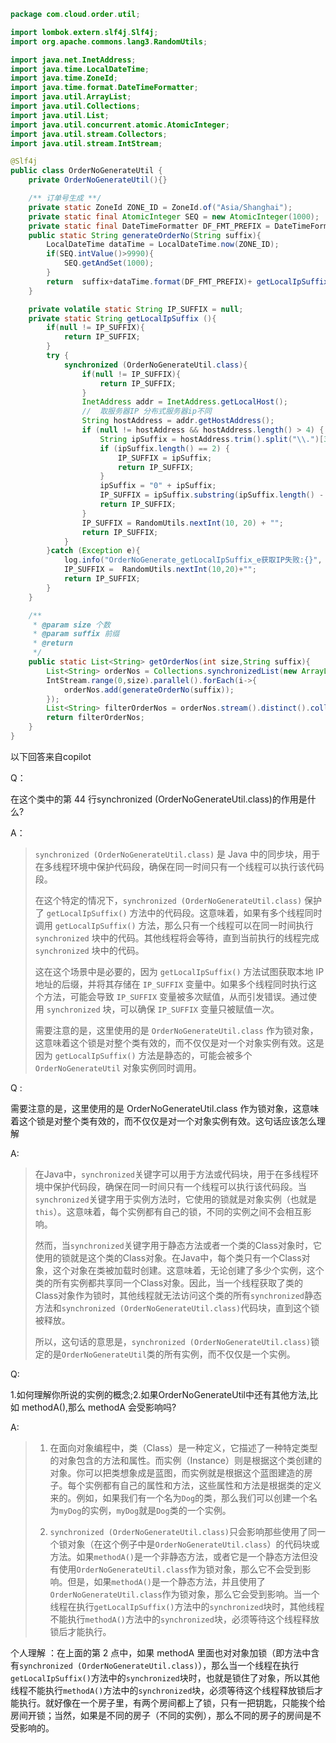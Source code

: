 



~~~java
package com.cloud.order.util;

import lombok.extern.slf4j.Slf4j;
import org.apache.commons.lang3.RandomUtils;

import java.net.InetAddress;
import java.time.LocalDateTime;
import java.time.ZoneId;
import java.time.format.DateTimeFormatter;
import java.util.ArrayList;
import java.util.Collections;
import java.util.List;
import java.util.concurrent.atomic.AtomicInteger;
import java.util.stream.Collectors;
import java.util.stream.IntStream;

@Slf4j
public class OrderNoGenerateUtil {
    private OrderNoGenerateUtil(){}

    /** 订单号生成 **/
    private static ZoneId ZONE_ID = ZoneId.of("Asia/Shanghai");
    private static final AtomicInteger SEQ = new AtomicInteger(1000);
    private static final DateTimeFormatter DF_FMT_PREFIX = DateTimeFormatter.ofPattern("yyMMddHHmmssSS");
    public static String generateOrderNo(String suffix){
        LocalDateTime dataTime = LocalDateTime.now(ZONE_ID);
        if(SEQ.intValue()>9990){
            SEQ.getAndSet(1000);
        }
        return  suffix+dataTime.format(DF_FMT_PREFIX)+ getLocalIpSuffix()+SEQ.getAndIncrement();
    }

    private volatile static String IP_SUFFIX = null;
    private static String getLocalIpSuffix (){
        if(null != IP_SUFFIX){
            return IP_SUFFIX;
        }
        try {
            synchronized (OrderNoGenerateUtil.class){
                if(null != IP_SUFFIX){
                    return IP_SUFFIX;
                }
                InetAddress addr = InetAddress.getLocalHost();
                //  取服务器IP 分布式服务器ip不同
                String hostAddress = addr.getHostAddress();
                if (null != hostAddress && hostAddress.length() > 4) {
                    String ipSuffix = hostAddress.trim().split("\\.")[3];
                    if (ipSuffix.length() == 2) {
                        IP_SUFFIX = ipSuffix;
                        return IP_SUFFIX;
                    }
                    ipSuffix = "0" + ipSuffix;
                    IP_SUFFIX = ipSuffix.substring(ipSuffix.length() - 2);
                    return IP_SUFFIX;
                }
                IP_SUFFIX = RandomUtils.nextInt(10, 20) + "";
                return IP_SUFFIX;
            }
        }catch (Exception e){
            log.info("OrderNoGenerate_getLocalIpSuffix_e获取IP失败:{}", e);
            IP_SUFFIX =  RandomUtils.nextInt(10,20)+"";
            return IP_SUFFIX;
        }
    }

    /**
     * @param size 个数
     * @param suffix 前缀
     * @return
     */
    public static List<String> getOrderNos(int size,String suffix){
        List<String> orderNos = Collections.synchronizedList(new ArrayList<String>());
        IntStream.range(0,size).parallel().forEach(i->{
            orderNos.add(generateOrderNo(suffix));
        });
        List<String> filterOrderNos = orderNos.stream().distinct().collect(Collectors.toList());
        return filterOrderNos;
    }
}
~~~







以下回答来自copilot

Q：

在这个类中的第 44 行synchronized (OrderNoGenerateUtil.class)的作用是什么?

A：

> `synchronized (OrderNoGenerateUtil.class)` 是 Java 中的同步块，用于在多线程环境中保护代码段，确保在同一时间只有一个线程可以执行该代码段。
>
> 在这个特定的情况下，`synchronized (OrderNoGenerateUtil.class)` 保护了 `getLocalIpSuffix()` 方法中的代码段。这意味着，如果有多个线程同时调用 `getLocalIpSuffix()` 方法，那么只有一个线程可以在同一时间执行 `synchronized` 块中的代码。其他线程将会等待，直到当前执行的线程完成 `synchronized` 块中的代码。
>
> 这在这个场景中是必要的，因为 `getLocalIpSuffix()` 方法试图获取本地 IP 地址的后缀，并将其存储在 `IP_SUFFIX` 变量中。如果多个线程同时执行这个方法，可能会导致 `IP_SUFFIX` 变量被多次赋值，从而引发错误。通过使用 `synchronized` 块，可以确保 `IP_SUFFIX` 变量只被赋值一次。
>
> 需要注意的是，这里使用的是 `OrderNoGenerateUtil.class` 作为锁对象，这意味着这个锁是对整个类有效的，而不仅仅是对一个对象实例有效。这是因为 `getLocalIpSuffix()` 方法是静态的，可能会被多个 `OrderNoGenerateUtil` 对象实例同时调用。



Q :

需要注意的是，这里使用的是 OrderNoGenerateUtil.class 作为锁对象，这意味着这个锁是对整个类有效的，而不仅仅是对一个对象实例有效。这句话应该怎么理解

A:

> 在Java中，`synchronized`关键字可以用于方法或代码块，用于在多线程环境中保护代码段，确保在同一时间只有一个线程可以执行该代码段。当`synchronized`关键字用于实例方法时，它使用的锁就是对象实例（也就是`this`）。这意味着，每个实例都有自己的锁，不同的实例之间不会相互影响。
>
> 然而，当`synchronized`关键字用于静态方法或者一个类的Class对象时，它使用的锁就是这个类的Class对象。在Java中，每个类只有一个Class对象，这个对象在类被加载时创建。这意味着，无论创建了多少个实例，这个类的所有实例都共享同一个Class对象。因此，当一个线程获取了类的Class对象作为锁时，其他线程就无法访问这个类的所有`synchronized`静态方法和`synchronized (OrderNoGenerateUtil.class)`代码块，直到这个锁被释放。
>
> 所以，这句话的意思是，`synchronized (OrderNoGenerateUtil.class)`锁定的是`OrderNoGenerateUtil`类的所有实例，而不仅仅是一个实例。



Q:

1.如何理解你所说的实例的概念;2.如果OrderNoGenerateUtil中还有其他方法,比如 methodA(),那么 methodA 会受影响吗?

A:

> 1. 在面向对象编程中，类（Class）是一种定义，它描述了一种特定类型的对象包含的方法和属性。而实例（Instance）则是根据这个类创建的对象。你可以把类想象成是蓝图，而实例就是根据这个蓝图建造的房子。每个实例都有自己的属性和方法，这些属性和方法是根据类的定义来的。例如，如果我们有一个名为`Dog`的类，那么我们可以创建一个名为`myDog`的实例，`myDog`就是`Dog`类的一个实例。
>
> 2. `synchronized (OrderNoGenerateUtil.class)`只会影响那些使用了同一个锁对象（在这个例子中是`OrderNoGenerateUtil.class`）的代码块或方法。如果`methodA()`是一个非静态方法，或者它是一个静态方法但没有使用`OrderNoGenerateUtil.class`作为锁对象，那么它不会受到影响。但是，如果`methodA()`是一个静态方法，并且使用了`OrderNoGenerateUtil.class`作为锁对象，那么它会受到影响。当一个线程在执行`getLocalIpSuffix()`方法中的`synchronized`块时，其他线程不能执行`methodA()`方法中的`synchronized`块，必须等待这个线程释放锁后才能执行。

个人理解 ：在上面的第 2 点中，如果 methodA 里面也对对象加锁（即方法中含有`synchronized (OrderNoGenerateUtil.class)`），那么当一个线程在执行`getLocalIpSuffix()`方法中的`synchronized`块时，也就是锁住了对象，所以其他线程不能执行`methodA()`方法中的`synchronized`块，必须等待这个线程释放锁后才能执行。就好像在一个房子里，有两个房间都上了锁，只有一把钥匙，只能挨个给房间开锁；当然，如果是不同的房子（不同的实例），那么不同的房子的房间是不受影响的。

